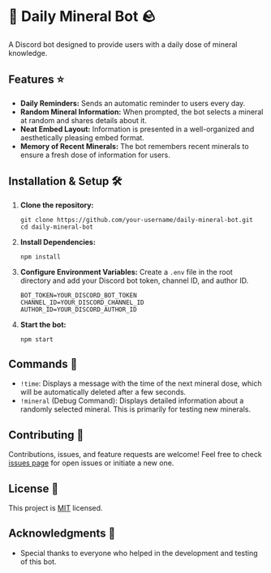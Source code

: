 # 💎 Daily Mineral Bot 🪨

A Discord bot designed to provide users with a daily dose of mineral knowledge. 

## Features ⭐️

- **Daily Reminders:** Sends an automatic reminder to users every day.
- **Random Mineral Information:** When prompted, the bot selects a mineral at random and shares details about it.
- **Neat Embed Layout:** Information is presented in a well-organized and aesthetically pleasing embed format.
- **Memory of Recent Minerals:** The bot remembers recent minerals to ensure a fresh dose of information for users.

## Installation & Setup 🛠️

1. **Clone the repository:**
    ```
    git clone https://github.com/your-username/daily-mineral-bot.git
    cd daily-mineral-bot
    ```

2. **Install Dependencies:**
    ```
    npm install
    ```

3. **Configure Environment Variables:** Create a `.env` file in the root directory and add your Discord bot token, channel ID, and author ID.
    ```
    BOT_TOKEN=YOUR_DISCORD_BOT_TOKEN
    CHANNEL_ID=YOUR_DISCORD_CHANNEL_ID
    AUTHOR_ID=YOUR_DISCORD_AUTHOR_ID
    ```

4. **Start the bot:**
    ```
    npm start
    ```

## Commands 🤖

- `!time`: Displays a message with the time of the next mineral dose, which will be automatically deleted after a few seconds.
- `!mineral` (Debug Command): Displays detailed information about a randomly selected mineral. This is primarily for testing new minerals.

## Contributing 🤝

Contributions, issues, and feature requests are welcome! Feel free to check [issues page](https://github.com/Star-Owl/daily-mineral-bot/issues) for open issues or initiate a new one. 

## License 📄

This project is [MIT](https://opensource.org/licenses/MIT) licensed.

## Acknowledgments 🙏

- Special thanks to everyone who helped in the development and testing of this bot.
